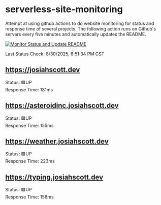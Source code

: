 # serverless-site-monitoring
Attempt at using github actions to do website monitoring for status and response time of several projects. The following action runs on Github's servers every five minutes and automatically updates the README.  

[![Monitor Status and Update README](https://github.com/JosiahSco/serverless-site-monitoring/actions/workflows/monitor.yaml/badge.svg)](https://github.com/JosiahSco/serverless-site-monitoring/actions/workflows/monitor.yaml)

Last Status Check: 8/30/2025, 6:51:34 PM CST

## https://josiahscott.dev
Status: 🟩UP  
Response Time: 181ms

## https://asteroidinc.josiahscott.dev
Status: 🟩UP  
Response Time: 155ms

## https://weather.josiahscott.dev
Status: 🟩UP  
Response Time: 223ms

## https://typing.josiahscott.dev
Status: 🟩UP  
Response Time: 158ms

